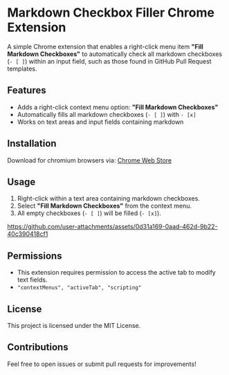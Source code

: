 # Markdown Checkbox Filler Chrome Extension

A simple Chrome extension that enables a right-click menu item **"Fill Markdown Checkboxes"** to automatically check all markdown checkboxes (`- [ ]`) within an input field, such as those found in GitHub Pull Request templates.

## Features
- Adds a right-click context menu option: **"Fill Markdown Checkboxes"**
- Automatically fills all markdown checkboxes (`- [ ]`) with `- [x]`
- Works on text areas and input fields containing markdown

## Installation
Download for chromium browsers via:
[Chrome Web Store](https://chromewebstore.google.com/detail/khkedpamgfimfnicpmoiadidfjoidbdf?utm_source=item-share-cp)

## Usage
1. Right-click within a text area containing markdown checkboxes.
2. Select **"Fill Markdown Checkboxes"** from the context menu.
3. All empty checkboxes (`- [ ]`) will be filled (`- [x]`).

https://github.com/user-attachments/assets/0d31a169-0aad-462d-9b22-40c390418cf1

## Permissions
- This extension requires permission to access the active tab to modify text fields.
- `"contextMenus", "activeTab", "scripting"`

## License
This project is licensed under the MIT License.

## Contributions
Feel free to open issues or submit pull requests for improvements!
